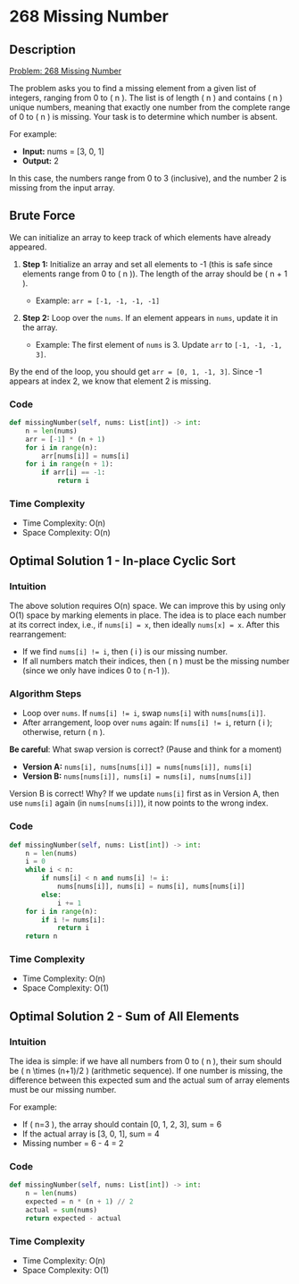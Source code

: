 # 268 Missing Number

## Description

[Problem: 268 Missing Number](https://leetcode.com/problems/missing-number)

The problem asks you to find a missing element from a given list of integers, ranging from 0 to \( n \). The list is of length \( n \) and contains \( n \) unique numbers, meaning that exactly one number from the complete range of 0 to \( n \) is missing. Your task is to determine which number is absent.

For example:

- **Input:** nums = \[3, 0, 1\]
- **Output:** 2

In this case, the numbers range from 0 to 3 (inclusive), and the number 2 is missing from the input array.

## Brute Force

We can initialize an array to keep track of which elements have already appeared.

1. **Step 1:** Initialize an array and set all elements to -1 (this is safe since elements range from 0 to \( n \)). The length of the array should be \( n + 1 \).

   - Example: `arr = [-1, -1, -1, -1]`

2. **Step 2:** Loop over the `nums`. If an element appears in `nums`, update it in the array.
   - Example: The first element of `nums` is 3. Update `arr` to `[-1, -1, -1, 3]`.

By the end of the loop, you should get `arr = [0, 1, -1, 3]`. Since -1 appears at index 2, we know that element 2 is missing.

### Code

```python
def missingNumber(self, nums: List[int]) -> int:
    n = len(nums)
    arr = [-1] * (n + 1)
    for i in range(n):
        arr[nums[i]] = nums[i]
    for i in range(n + 1):
        if arr[i] == -1:
            return i
```

### Time Complexity

- Time Complexity: O(n)
- Space Complexity: O(n)

## Optimal Solution 1 - In-place Cyclic Sort

### Intuition

The above solution requires O(n) space. We can improve this by using only O(1) space by marking elements in place. The idea is to place each number at its correct index, i.e., if `nums[i] = x`, then ideally `nums[x] = x`. After this rearrangement:

- If we find `nums[i] != i`, then \( i \) is our missing number.
- If all numbers match their indices, then \( n \) must be the missing number (since we only have indices 0 to \( n-1 \)).

### Algorithm Steps

- Loop over `nums`. If `nums[i] != i`, swap `nums[i]` with `nums[nums[i]]`.
- After arrangement, loop over `nums` again: If `nums[i] != i`, return \( i \); otherwise, return \( n \).

**Be careful**: What swap version is correct? (Pause and think for a moment)

- **Version A:** `nums[i], nums[nums[i]] = nums[nums[i]], nums[i]`
- **Version B:** `nums[nums[i]], nums[i] = nums[i], nums[nums[i]]`

Version B is correct! Why? If we update `nums[i]` first as in Version A, then use `nums[i]` again (in `nums[nums[i]]`), it now points to the wrong index.

### Code

```python
def missingNumber(self, nums: List[int]) -> int:
    n = len(nums)
    i = 0
    while i < n:
        if nums[i] < n and nums[i] != i:
            nums[nums[i]], nums[i] = nums[i], nums[nums[i]]
        else:
            i += 1
    for i in range(n):
        if i != nums[i]:
            return i
    return n
```

### Time Complexity

- Time Complexity: O(n)
- Space Complexity: O(1)

## Optimal Solution 2 - Sum of All Elements

### Intuition

The idea is simple: if we have all numbers from 0 to \( n \), their sum should be \( n \times (n+1)/2 \) (arithmetic sequence). If one number is missing, the difference between this expected sum and the actual sum of array elements must be our missing number.

For example:

- If \( n=3 \), the array should contain \[0, 1, 2, 3\], sum = 6
- If the actual array is \[3, 0, 1\], sum = 4
- Missing number = 6 - 4 = 2

### Code

```python
def missingNumber(self, nums: List[int]) -> int:
    n = len(nums)
    expected = n * (n + 1) // 2
    actual = sum(nums)
    return expected - actual
```

### Time Complexity

- Time Complexity: O(n)
- Space Complexity: O(1)
